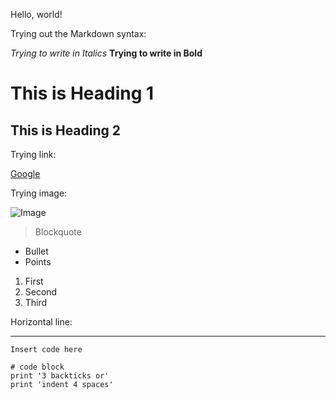 Hello, world!

Trying out the Markdown syntax:

*Trying to write in Italics*
**Trying to write in Bold**

# This is Heading 1
## This is Heading 2

Trying link:

[Google](http://google.com)

Trying image:

![Image](https://upload.wikimedia.org/wikipedia/commons/4/44/Geisel_Library%2C_UCSD.jpg)

> Blockquote

* Bullet
* Points

1. First
2. Second
3. Third

Horizontal line:

---

`Insert code here`

```
# code block
print '3 backticks or'
print 'indent 4 spaces'
```
